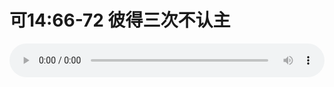 # 可14:66-72 彼得三次不认主

<audio style="width: 100%;" preload="false" controls controlslist="nodownload"><source src="//cdn.wechat.edu.pl/audio/mp3/old/27632.mp3" type="audio/mpeg">Your browser does not support the audio element.</audio>


